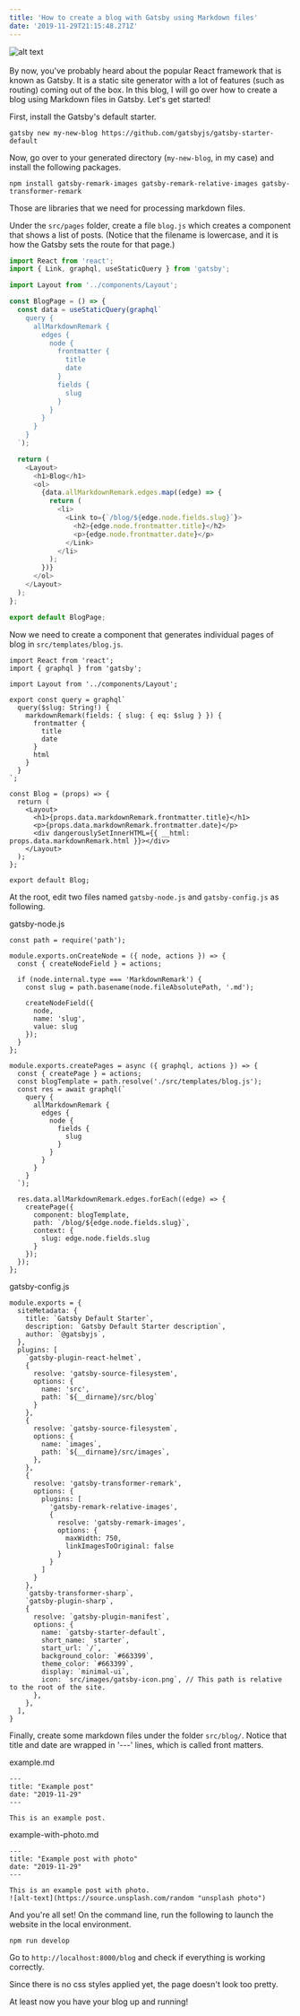 ```yaml
---
title: 'How to create a blog with Gatsby using Markdown files'
date: '2019-11-29T21:15:48.271Z'
---
```


![alt text](./Gatsby_Logo.png 'Gatsby Logo')
<br/>
<br/>
By now, you've probably heard about the popular React framework that is known as Gatsby. It is a static site generator with a lot of features (such as routing) coming out of the box. In this blog, I will go over how to create a blog using Markdown files in Gatsby. Let's get started!

First, install the Gatsby's default starter.

```
gatsby new my-new-blog https://github.com/gatsbyjs/gatsby-starter-default
```

Now, go over to your generated directory (`my-new-blog`, in my case) and install the following packages.

```
npm install gatsby-remark-images gatsby-remark-relative-images gatsby-transformer-remark
```

Those are libraries that we need for processing markdown files.

Under the `src/pages` folder, create a file `blog.js` which creates a component that shows a list of posts. (Notice that the filename is lowercase, and it is how the Gatsby sets the route for that page.)

```javascript
import React from 'react';
import { Link, graphql, useStaticQuery } from 'gatsby';

import Layout from '../components/Layout';

const BlogPage = () => {
  const data = useStaticQuery(graphql`
    query {
      allMarkdownRemark {
        edges {
          node {
            frontmatter {
              title
              date
            }
            fields {
              slug
            }
          }
        }
      }
    }
  `);

  return (
    <Layout>
      <h1>Blog</h1>
      <ol>
        {data.allMarkdownRemark.edges.map((edge) => {
          return (
            <li>
              <Link to={`/blog/${edge.node.fields.slug}`}>
                <h2>{edge.node.frontmatter.title}</h2>
                <p>{edge.node.frontmatter.date}</p>
              </Link>
            </li>
          );
        })}
      </ol>
    </Layout>
  );
};

export default BlogPage;
```

Now we need to create a component that generates individual pages of blog in `src/templates/blog.js`.

```
import React from 'react';
import { graphql } from 'gatsby';

import Layout from '../components/Layout';

export const query = graphql`
  query($slug: String!) {
    markdownRemark(fields: { slug: { eq: $slug } }) {
      frontmatter {
        title
        date
      }
      html
    }
  }
`;

const Blog = (props) => {
  return (
    <Layout>
      <h1>{props.data.markdownRemark.frontmatter.title}</h1>
      <p>{props.data.markdownRemark.frontmatter.date}</p>
      <div dangerouslySetInnerHTML={{ __html: props.data.markdownRemark.html }}></div>
    </Layout>
  );
};

export default Blog;
```

At the root, edit two files named `gatsby-node.js` and `gatsby-config.js` as following.

gatsby-node.js

```
const path = require('path');

module.exports.onCreateNode = ({ node, actions }) => {
  const { createNodeField } = actions;

  if (node.internal.type === 'MarkdownRemark') {
    const slug = path.basename(node.fileAbsolutePath, '.md');

    createNodeField({
      node,
      name: 'slug',
      value: slug
    });
  }
};

module.exports.createPages = async ({ graphql, actions }) => {
  const { createPage } = actions;
  const blogTemplate = path.resolve('./src/templates/blog.js');
  const res = await graphql(`
    query {
      allMarkdownRemark {
        edges {
          node {
            fields {
              slug
            }
          }
        }
      }
    }
  `);

  res.data.allMarkdownRemark.edges.forEach((edge) => {
    createPage({
      component: blogTemplate,
      path: `/blog/${edge.node.fields.slug}`,
      context: {
        slug: edge.node.fields.slug
      }
    });
  });
};
```

gatsby-config.js

```
module.exports = {
  siteMetadata: {
    title: `Gatsby Default Starter`,
    description: `Gatsby Default Starter description`,
    author: `@gatsbyjs`,
  },
  plugins: [
    `gatsby-plugin-react-helmet`,
    {
      resolve: 'gatsby-source-filesystem',
      options: {
        name: 'src',
        path: `${__dirname}/src/blog`
      }
    },
    {
      resolve: `gatsby-source-filesystem`,
      options: {
        name: `images`,
        path: `${__dirname}/src/images`,
      },
    },
    {
      resolve: 'gatsby-transformer-remark',
      options: {
        plugins: [
          'gatsby-remark-relative-images',
          {
            resolve: 'gatsby-remark-images',
            options: {
              maxWidth: 750,
              linkImagesToOriginal: false
            }
          }
        ]
      }
    },
    `gatsby-transformer-sharp`,
    `gatsby-plugin-sharp`,
    {
      resolve: `gatsby-plugin-manifest`,
      options: {
        name: `gatsby-starter-default`,
        short_name: `starter`,
        start_url: `/`,
        background_color: `#663399`,
        theme_color: `#663399`,
        display: `minimal-ui`,
        icon: `src/images/gatsby-icon.png`, // This path is relative to the root of the site.
      },
    },
  ],
}
```

Finally, create some markdown files under the folder `src/blog/`. Notice that title and date are wrapped in '---' lines, which is called front matters.

example.md

```
---
title: "Example post"
date: "2019-11-29"
---

This is an example post.
```

example-with-photo.md

```
---
title: "Example post with photo"
date: "2019-11-29"
---

This is an example post with photo.
![alt-text](https://source.unsplash.com/random "unsplash photo")
```

And you're all set! On the command line, run the following to launch the website in the local environment.

```
npm run develop
```

Go to `http://localhost:8000/blog` and check if everything is working correctly.

Since there is no css styles applied yet, the page doesn't look too pretty.

At least now you have your blog up and running!
